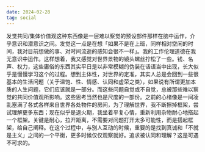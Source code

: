 ```yaml
---
date: 2024-02-28
tag: social
---
```

发觉共同/集体价值观这种东西像是一层难以察觉的预设部件那样在脑中运作，介乎意识和潜意识之间。发觉这一点是在想「如果不是在上班，同样相对空闲的时间，我对目前想做的事、对时间流逝的感知会很不一样」。我的工作伦理道德在我无意识中运作。这样想着，我又感觉对世界景物的镜头螺丝拧松了一些。钱、名声、权力，这些庸俗的东西其实平日是以非常模糊的伪装在话语当中出现，长大似乎是慢慢学习这个的过程。想到主体性，对世界的定准，其实人总是会回到一些很基本的生活问题（关于温饱、性、情感、认同和虚荣之类），如果说有所谓更加本质的人生问题，它们应该就是一部分。而这些问题自觉或不自觉，总被那些难以察觉的共同价值观所影响。这些思考当然也是尺度的一部份。之前的心绪像是一间凌乱塞满了各式各样来自世界各处物件的房间，为了理解世界，我不断擦掉框架，尝试理解更多东西；现在似乎是退火期，我坐着平复心情，重新利用杂物耐心地搭起一个框架。关键是耐心，拉开距离，不需要对问题打开太多可能性，而是搭起框架，给自己阐释。在这个过程中，与别人互动的时候，重要的是找到真诚和「不就是主义」之间的一个平衡，更多时候仅仅观察就好。追求被认同和理解？这是可遇不可求的。